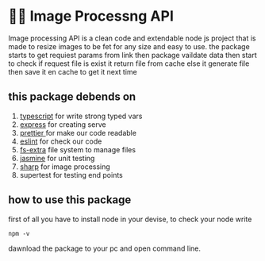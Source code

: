 <h1>👨‍💻 Image Processng API</h1>
<p>
Image processing API is a clean code and extendable  node js project that is made to resize images to be fet for any size and easy to use.
the package starts to get requiest params from link then package vaildate data then start to check if request file is exist it return file from cache else it generate file then save it en cache to get it next time
</p>
<h2>this package debends on </h2>
  <ol>
    <li><a href="typescriptlang.org"> typescript</a> for write strong typed vars </li>
    <li><a href="https://expressjs.com/">express</a> for creating serve</li>
    <li><a href="https://prettier.io/">prettier </a> for make our code readable</li>
    <li><a href="https://eslint.org/">eslint</a> for check our code</li>
    <li><a href="https://www.npmjs.com/package/fs-extra">fs-extra</a> file system to manage files</li>
    <li><a href="https://jasmine.github.io/">jasmine</a> for unit testing</li>
    <li><a href="https://sharp.pixelplumbing.com/">sharp</a> for image processing</li>
    <li><a href="https://www.npmjs.com/package/supertest"></a>supertest for testing end points</li>
  </ol>
<h2>how to use this package</h2>

first of all you have to install node in your devise, to check your node write

```
npm -v

```

dawnload the package to your pc  and open command line.

